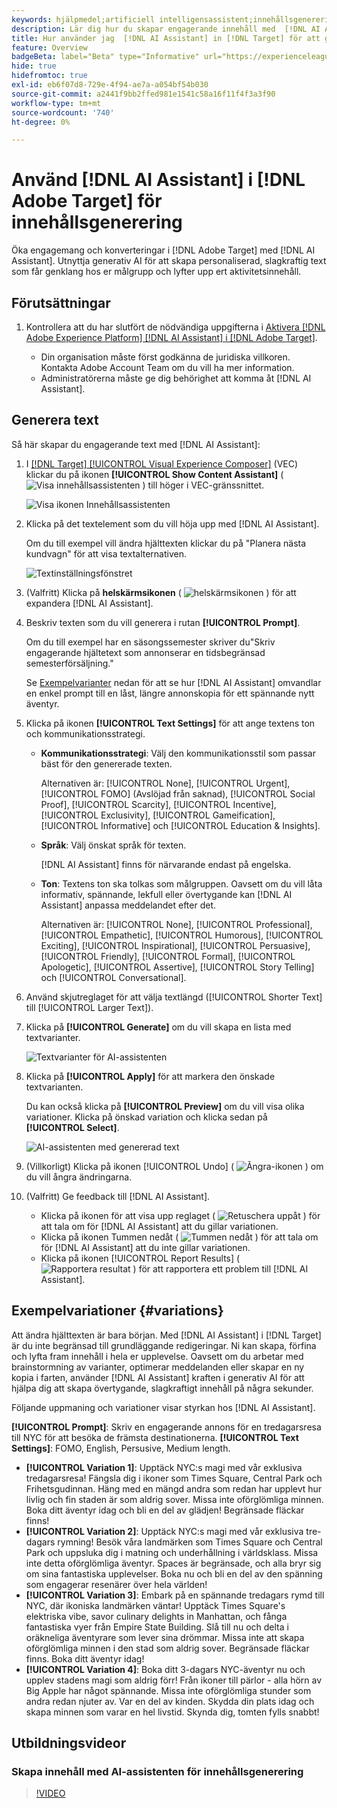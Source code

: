 ```yaml
---
keywords: hjälpmedel;artificiell intelligensassistent;innehållsgenerering;innehållsaccelerator;innehållsgenerering;generera innehåll
description: Lär dig hur du skapar engagerande innehåll med  [!DNL AI Assistant].
title: Hur använder jag  [!DNL AI Assistant] in [!DNL Target] för att generera engagerande innehåll?
feature: Overview
badgeBeta: label="Beta" type="Informative" url="https://experienceleague.adobe.com/docs/target/using/introduction/intro.html#beta newtab=true" tooltip="Vad är Beta-funktioner i  [!DNL Adobe Target]?"
hide: true
hidefromtoc: true
exl-id: eb6f07d8-729e-4f94-ae7a-a054bf54b030
source-git-commit: a2441f9bb2ffed981e1541c58a16f11f4f3a3f90
workflow-type: tm+mt
source-wordcount: '740'
ht-degree: 0%

---
```


# Använd [!DNL AI Assistant] i [!DNL Adobe Target] för innehållsgenerering

Öka engagemang och konverteringar i [!DNL Adobe Target] med [!DNL AI Assistant]. Utnyttja generativ AI för att skapa personaliserad, slagkraftig text som får genklang hos er målgrupp och lyfter upp ert aktivitetsinnehåll.

## Förutsättningar

1. Kontrollera att du har slutfört de nödvändiga uppgifterna i [Aktivera [!DNL Adobe Experience Platform] [!DNL AI Assistant] i [!DNL Adobe Target]](/help/main/c-intro/enabling-ai-assistant.md).

   * Din organisation måste först godkänna de juridiska villkoren. Kontakta Adobe Account Team om du vill ha mer information.
   * Administratörerna måste ge dig behörighet att komma åt [!DNL AI Assistant].

## Generera text

Så här skapar du engagerande text med [!DNL AI Assistant]:

1. I [[!DNL Target] [!UICONTROL Visual Experience Composer]](/help/main/c-experiences/c-visual-experience-composer/viztarget-options.md) (VEC) klickar du på ikonen **[!UICONTROL Show Content Assistant]** ( ![Visa innehållsassistenten](/help/main/assets/icons/MagicWand.svg) ) till höger i VEC-gränssnittet.

   ![Visa ikonen Innehållsassistenten](/help/main/c-intro/assets/ai-assistant-conntet-generation-icon.png)

1. Klicka på det textelement som du vill höja upp med [!DNL AI Assistant].

   Om du till exempel vill ändra hjälttexten klickar du på &quot;Planera nästa kundvagn&quot; för att visa textalternativen.

   ![Textinställningsfönstret](/help/main/c-intro/assets/ai-text-settings.png)

1. (Valfritt) Klicka på **helskärmsikonen** ( ![helskärmsikonen](/help/main/assets/icons/FullScreen.svg) ) för att expandera [!DNL AI Assistant].

1. Beskriv texten som du vill generera i rutan **[!UICONTROL Prompt]**.

   Om du till exempel har en säsongssemester skriver du&quot;Skriv engagerande hjältetext som annonserar en tidsbegränsad semesterförsäljning.&quot;

   Se [Exempelvarianter](#variations) nedan för att se hur [!DNL AI Assistant] omvandlar en enkel prompt till en låst, längre annonskopia för ett spännande nytt äventyr.

1. Klicka på ikonen **[!UICONTROL Text Settings]** för att ange textens ton och kommunikationsstrategi.

   * **Kommunikationsstrategi**: Välj den kommunikationsstil som passar bäst för den genererade texten.

     Alternativen är: [!UICONTROL None], [!UICONTROL Urgent], [!UICONTROL FOMO] (Avslöjad från saknad), [!UICONTROL Social Proof], [!UICONTROL Scarcity], [!UICONTROL Incentive], [!UICONTROL Exclusivity], [!UICONTROL Gameification], [!UICONTROL Informative] och [!UICONTROL Education & Insights].

   * **Språk**: Välj önskat språk för texten.

     [!DNL AI Assistant] finns för närvarande endast på engelska.

   * **Ton**: Textens ton ska tolkas som målgruppen. Oavsett om du vill låta informativ, spännande, lekfull eller övertygande kan [!DNL AI Assistant] anpassa meddelandet efter det.

     Alternativen är: [!UICONTROL None], [!UICONTROL Professional], [!UICONTROL Empathetic], [!UICONTROL Humorous], [!UICONTROL Exciting], [!UICONTROL Inspirational], [!UICONTROL Persuasive], [!UICONTROL Friendly], [!UICONTROL Formal], [!UICONTROL Apologetic], [!UICONTROL Assertive], [!UICONTROL  Story Telling] och [!UICONTROL Conversational].

1. Använd skjutreglaget för att välja textlängd ([!UICONTROL Shorter Text] till [!UICONTROL Larger Text]).

1. Klicka på **[!UICONTROL Generate]** om du vill skapa en lista med textvarianter.

   ![Textvarianter för AI-assistenten](/help/main/c-intro/assets/ai-variations-text.png)

1. Klicka på **[!UICONTROL Apply]** för att markera den önskade textvarianten.

   Du kan också klicka på **[!UICONTROL Preview]** om du vill visa olika variationer. Klicka på önskad variation och klicka sedan på **[!UICONTROL Select]**.

   ![AI-assistenten med genererad text](/help/main/c-intro/assets/ai-text-done.png)

1. (Villkorligt) Klicka på ikonen [!UICONTROL Undo] ( ![ Ångra-ikonen ](/help/main/assets/icons/Undo.svg) ) om du vill ångra ändringarna.

1. (Valfritt) Ge feedback till [!DNL AI Assistant].

   * Klicka på ikonen för att visa upp reglaget ( ![Retuschera uppåt ](/help/main/assets/icons/ThumbUp.svg) ) för att tala om för [!DNL AI Assistant] att du gillar variationen.
   * Klicka på ikonen Tummen nedåt ( ![Tummen nedåt ](/help/main/assets/icons/ThumbDown.svg) ) för att tala om för [!DNL AI Assistant] att du inte gillar variationen.
   * Klicka på ikonen [!UICONTROL Report Results] ( ![Rapportera resultat ](/help/main/assets/icons/Flag.svg) ) för att rapportera ett problem till [!DNL AI Assistant].

## Exempelvariationer {#variations}

Att ändra hjälttexten är bara början. Med [!DNL AI Assistant] i [!DNL Target] är du inte begränsad till grundläggande redigeringar. Ni kan skapa, förfina och lyfta fram innehåll i hela er upplevelse. Oavsett om du arbetar med brainstormning av varianter, optimerar meddelanden eller skapar en ny kopia i farten, använder [!DNL AI Assistant] kraften i generativ AI för att hjälpa dig att skapa övertygande, slagkraftigt innehåll på några sekunder.

Följande uppmaning och variationer visar styrkan hos [!DNL AI Assistant].

**[!UICONTROL Prompt]**: Skriv en engagerande annons för en tredagarsresa till NYC för att besöka de främsta destinationerna.
**[!UICONTROL Text Settings]**: FOMO, English, Persusive, Medium length.
* **[!UICONTROL Variation 1]**: Upptäck NYC:s magi med vår exklusiva tredagarsresa! Fängsla dig i ikoner som Times Square, Central Park och Frihetsgudinnan. Häng med en mängd andra som redan har upplevt hur livlig och fin staden är som aldrig sover. Missa inte oförglömliga minnen. Boka ditt äventyr idag och bli en del av glädjen! Begränsade fläckar finns!
* **[!UICONTROL Variation 2]**: Upptäck NYC:s magi med vår exklusiva tre-dagars rymning! Besök våra landmärken som Times Square och Central Park och uppsluka dig i matning och underhållning i världsklass. Missa inte detta oförglömliga äventyr. Spaces är begränsade, och alla bryr sig om sina fantastiska upplevelser. Boka nu och bli en del av den spänning som engagerar resenärer över hela världen!
* **[!UICONTROL Variation 3]**: Embark på en spännande tredagars rymd till NYC, där ikoniska landmärken väntar! Upptäck Times Square&#39;s elektriska vibe, savor culinary delights in Manhattan, och fånga fantastiska vyer från Empire State Building. Slå till nu och delta i oräkneliga äventyrare som lever sina drömmar. Missa inte att skapa oförglömliga minnen i den stad som aldrig sover. Begränsade fläckar finns. Boka ditt äventyr idag!
* **[!UICONTROL Variation 4]**: Boka ditt 3-dagars NYC-äventyr nu och upplev stadens magi som aldrig förr! Från ikoner till pärlor - alla hörn av Big Apple har något spännande. Missa inte oförglömliga stunder som andra redan njuter av. Var en del av kinden. Skydda din plats idag och skapa minnen som varar en hel livstid. Skynda dig, tomten fylls snabbt!

## Utbildningsvideor

### Skapa innehåll med AI-assistenten för innehållsgenerering

>[!VIDEO](https://video.tv.adobe.com/v/3434635/?learn=on">https://video.tv.adobe.com/v/3434635/?learn=on)
